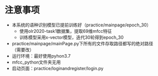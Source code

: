 # 注意事项 #
- 本系统的语种识别模型已提前训练好（practice/mainpage/epoch_30）
	- 使用olr2020-task1数据集，提取69维mfcc特征
	- 训练模型采用x-vector模型，迭代30轮得到epoch_30
- practice/mainpage/mainPage.py下所有的文件存取路径都写的绝对路径（需要改）
- 运行环境：最好使用pyhon3.7
- mfcc_python文件夹无用
- 启动页面：practice/loginandregister/login.py

